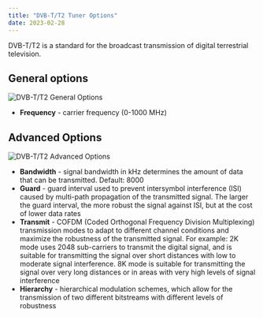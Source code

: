 ```yaml
---
title: "DVB-T/T2 Tuner Options"
date: 2023-02-28
---
```


DVB-T/T2 is a standard for the broadcast transmission of digital terrestrial television.

## General options

![DVB-T/T2 General Options](https://storage.crisp.chat/users/helpdesk/website/ba41e739dc7e3800/dvb-t-general_dqkrv6.png)

- **Frequency** - carrier frequency (0-1000 MHz)

## Advanced Options

![DVB-T/T2 Advanced Options](https://storage.crisp.chat/users/helpdesk/website/ba41e739dc7e3800/dvb-t-advanced_10k13iv.png)

- **Bandwidth** - signal bandwidth in kHz determines the amount of data that can be transmitted. Default: 8000
- **Guard** - guard interval used to prevent intersymbol interference (ISI) caused by multi-path propagation of the transmitted signal. The larger the guard interval, the more robust the signal against ISI, but at the cost of lower data rates
- **Transmit** - COFDM (Coded Orthogonal Frequency Division Multiplexing) transmission modes to adapt to different channel conditions and maximize the robustness of the transmitted signal. For example: 2K mode uses 2048 sub-carriers to transmit the digital signal, and is suitable for transmitting the signal over short distances with low to moderate signal interference. 8K mode is suitable for transmitting the signal over very long distances or in areas with very high levels of signal interference
- **Hierarchy** - hierarchical modulation schemes, which allow for the transmission of two different bitstreams with different levels of robustness
